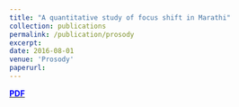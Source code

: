 ```yaml
---
title: "A quantitative study of focus shift in Marathi"
collection: publications
permalink: /publication/prosody
excerpt: 
date: 2016-08-01
venue: 'Prosody'
paperurl: 
---
```

[<span style="color:blue">**PDF**</span>](https://ishansd.github.io/files/prosody.pdf)
